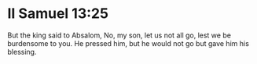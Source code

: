 # II Samuel 13:25

But the king said to Absalom, No, my son, let us not all go, lest we be burdensome to you. He pressed him, but he would not go but gave him his blessing.
